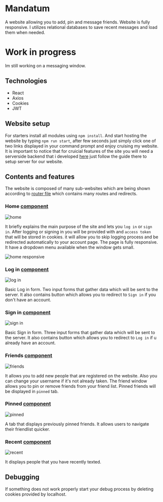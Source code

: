 # Mandatum

A website allowing you to add, pin and message friends. Website is fully responsive. I utilizes relational databases to save recent messages and load them when needed.

# Work in progress

Im still working on a messaging window.

## Technologies

- React
- Axios
- Cookies
- JWT

## Website setup
For starters install all modules using ```npm install```. And start hosting the website by typing ```npm run start```, after few seconds just simply click one of two links displayed in your command prompt and enjoy cruising my website. It is important to notice that for cruicial features of the site you will need a serverside backend that i developed [here](https://github.com/krzysiou/Mandatum-api) just follow the guide there to setup server for our website.

## Contents and features
The website is composed of many sub-websites which are being shown according to [router file](./src/router/index.tsx) which contains many routes and redirects.

### Home [component](./src/pages/home/Home.tsx)

![home](https://user-images.githubusercontent.com/60892747/163669920-86668bf5-42f9-41f0-a981-b9cf17a0fff3.png)

It briefly explains the main purpose of the site and lets you ```log in``` or  ```sign in```. After logging or signing in you will be provided with and ```access token``` that will be stored in cookies. it will allow you to skip logging process and be redirected automatically to your account page. The page is fully responsive. It have a dropdown menu available when the window gets small.

![home responsive](https://user-images.githubusercontent.com/60892747/163669985-ad470836-e1d9-433f-88be-0e90b4a7f435.png)

### Log in [component](./src/pages/login/Login.tsx)

![log in](https://user-images.githubusercontent.com/60892747/163670012-0a346b57-61a8-4fd9-85ce-213d890c96bf.png)

Basic Log in form. Two input forms that gather data which will be sent to the server. It also contains button which allows you to redirect to ```Sign in``` if you don't have an account.

### Sign in [component](./src/pages/register/Register.tsx)

![sign in](https://user-images.githubusercontent.com/60892747/163670065-8afdd0dc-b391-4d22-a7d0-7963294f3c9f.png)

Basic Sign in form. Three input forms that gather data which will be sent to the server. It also contains button which allows you to redirect to ```Log in``` if u already have an account.

### Friends [component](./src/pages/friends/Friends.tsx)

![friends](https://user-images.githubusercontent.com/60892747/163670086-fd270063-cb4d-4e91-b556-2fa67392ddac.png)

It allows you to add new people that are registered on the website. Also you can change your username if it's not already taken. The friend window allows you to pin or remove friends from your friend list. Pinned friends will be displayed in ``` pinned ``` tab.

### Pinned [component](./src/pages/pinned/Pinned.tsx)

![pinned](https://user-images.githubusercontent.com/60892747/163670171-a648d882-25de-4798-b860-522fd8058983.png)

A tab that displays previously pinned friends. It allows users to navigate their friendlist quicker.

### Recent [component](./src/pages/recent/Recent.tsx)

![recent](https://user-images.githubusercontent.com/60892747/163670210-f5d9619b-2452-448f-bf70-f4c375362911.png)

It displays people that you have recently texted.

## Debugging

If something does not work properly start your debug process by deleting cookies provided by localhost.
